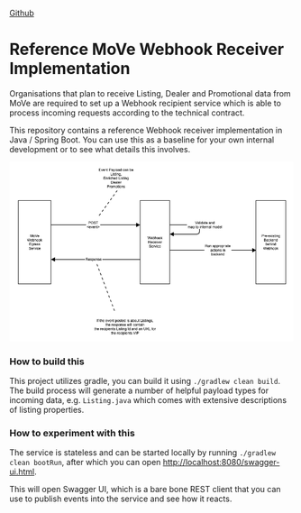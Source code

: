 [Github](https://github.com/tastybug/reference-move-webhook-receiver/)

# Reference MoVe Webhook Receiver Implementation

Organisations that plan to receive Listing, Dealer and Promotional data from MoVe are required to set up a Webhook recipient service which is able to process incoming requests according to the technical contract.

This repository contains a reference Webhook receiver implementation in Java / Spring Boot. You can use this as a baseline for your own internal development or to see what details this involves.

![Integration Overview](./webhook-receiver-reference-picture.png)

### How to build this

This project utilizes gradle, you can build it using `./gradlew clean build`. The build process will generate a number of helpful payload types for incoming data, e.g. `Listing.java` which comes with extensive descriptions of listing properties.

### How to experiment with this

The service is stateless and can be started locally by running `./gradlew clean bootRun`, after which you can open <http://localhost:8080/swagger-ui.html>.

This will open Swagger UI, which is a bare bone REST client that you can use to publish events into the service and see how it reacts.